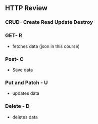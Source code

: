 ## HTTP Review

### CRUD- Create Read Update Destroy
### GET- R
* fetches data (json in this course)

### Post- C
* Save data

### Put and Patch - U
* updates data

### Delete - D
* deletes data

 
